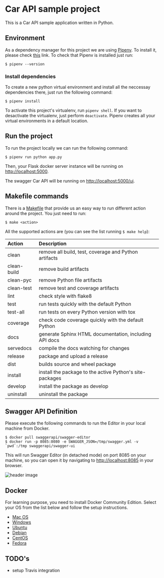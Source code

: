 # Car API sample project

This is a Car API sample application written in Python.

## Environment

As a dependency manager for this project we are using [Pipenv](https://pipenv.readthedocs.io/en/latest/). To install it, please check [this](https://pipenv.kennethreitz.org/en/latest/install/#installing-pipenv) link. To check that Pipenv is installed just run:

```
$ pipenv --version
```

### Install dependencies

To create a new python virtual environment and install all the neccessay dependencies there, just run the following command:

```
$ pipenv install
```

To activate this project's virtualenv, run `pipenv shell`. If you want to desactivate the virtualenv, just perform `deactivate`. Pipenv creates all your virtual environments in a default location.

## Run the project

To run the project locally we can run the following command:

```
$ pipenv run python app.py
```

Then, your Flask docker server instance will be running on [http://localhost:5000](http://localhost:5000).

The swagger Car API will be running on [http://localhost:5000/ui](http://localhost:5000/ui).

## Makefile commands

There is a [Makefile](https://www.gnu.org/software/make/manual/make.html#toc-An-Introduction-to-Makefiles) that provide us an easy way to run different action around the project. You just need to run:

```
$ make <action>
```

All the supported actions are (you can see the list running `$ make help`):

| Action      | Description                                              |
| :---------- | :------------------------------------------------------- |
| clean       | remove all build, test, coverage and Python artifacts    |
| clean-build | remove build artifacts                                   |
| clean-pyc   | remove Python file artifacts                             |
| clean-test  | remove test and coverage artifacts                       |
| lint        | check style with flake8                                  |
| test        | run tests quickly with the default Python                |
| test-all    | run tests on every Python version with tox               |
| coverage    | check code coverage quickly with the default Python      |
| docs        | generate Sphinx HTML documentation, including API docs   |
| servedocs   | compile the docs watching for changes                    |
| release     | package and upload a release                             |
| dist        | builds source and wheel package                          |
| install     | install the package to the active Python's site-packages |
| develop     | install the package as develop                           |
| uninstall   | uninstall the package                                    |

## Swagger API Definition

Please execute the following commands to run the Editor in your local machine from Docker.

```
$ docker pull swaggerapi/swagger-editor
$ docker run -p 8085:8080 -e SWAGGER_JSON=/tmp/swagger.yml -v `pwd`:/tmp swaggerapi/swagger-ui
```

This will run Swagger Editor (in detached mode) on port 8085 on your machine, so you can open it by navigating to [http://localhost:8085](http://localhost:8085) in your browser.

![header image](https://github.com/fgriberi/car-api/blob/2-add-swagger-api/resources/swagger.png)

## Docker

For learning purpose, you need to install Docker Community Edition. Select your OS from the list below and follow the setup instructions.

-   [Mac OS](https://docs.docker.com/docker-for-mac/install/)
-   [Windows](https://docs.docker.com/docker-for-windows/install/)
-   [Ubuntu](https://docs.docker.com/install/linux/docker-ce/ubuntu/)
-   [Debian](https://docs.docker.com/install/linux/docker-ce/debian/)
-   [CentOS](https://docs.docker.com/install/linux/docker-ce/centos/)
-   [Fedora](https://docs.docker.com/install/linux/docker-ce/fedora/)

## TODO's

-   setup Travis integration
